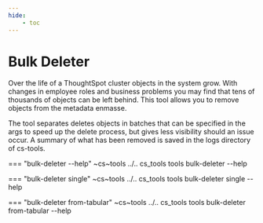 ```yaml
---
hide:
    - toc
---
```


# Bulk Deleter

Over the life of a ThoughtSpot cluster objects in the system grow. With changes in
employee roles and business problems you may find that tens of thousands of objects can
be left behind. This tool allows you to remove objects from the metadata enmasse. 

The tool separates deletes objects in batches that can be specified in the args to speed
up the delete process, but gives less visibility should an issue occur. A summary of
what has been removed is saved in the logs directory of cs-tools. 

=== "bulk-deleter --help"
    ~cs~tools ../.. cs_tools tools bulk-deleter --help

=== "bulk-deleter single"
    ~cs~tools ../.. cs_tools tools bulk-deleter single --help

=== "bulk-deleter from-tabular"
    ~cs~tools ../.. cs_tools tools bulk-deleter from-tabular --help


[contrib-boonhapus]: https://github.com/boonhapus
[contrib-dpm]: https://github.com/DevinMcPherson-TS
